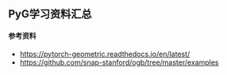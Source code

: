 ## PyG学习资料汇总
#### 参考资料
- https://pytorch-geometric.readthedocs.io/en/latest/
- https://github.com/snap-stanford/ogb/tree/master/examples
